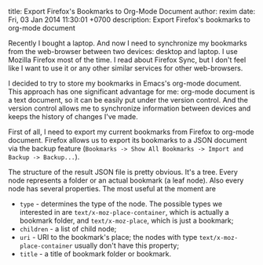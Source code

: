 title: Export Firefox's Bookmarks to Org-Mode Document
author: rexim
date: Fri, 03 Jan 2014 11:30:01 +0700
description: Export Firefox's bookmarks to org-mode document

Recently I bought a laptop. And now I need to synchronize my bookmarks
from the web-browser between two devices: desktop and laptop. I use
Mozilla Firefox most of the time. I read about Firefox Sync, but I
don't feel like I want to use it or any other similar services for
other web-browsers.

I decided to try to store my bookmarks in Emacs's org-mode
document. This approach has one significant advantage for me: org-mode
document is a text document, so it can be easily put under the version
control. And the version control allows me to synchronize information
between devices and keeps the history of changes I've made.

First of all, I need to export my current bookmarks from Firefox to
org-mode document. Firefox allows us to export its bookmarks to a JSON
document via the backup feature (`Bookmarks -> Show All Bookmarks ->
Import and Backup -> Backup...`).

The structure of the result JSON file is pretty obvious. It's a
tree. Every node represents a folder or an actual bookmark (a leaf
node). Also every node has several properties. The most useful at the
moment are

* `type` - determines the type of the node. The possible types we
  interested in are `text/x-moz-place-container`, which is actually a
  bookmark folder, and `text/x-moz-place`, which is just a bookmark;
* `children` - a list of child node;
* `uri` - URI to the bookmark's place; the nodes with type
  `text/x-moz-place-container` usually don't have this property;
* `title` - a title of bookmark folder or bookmark.
